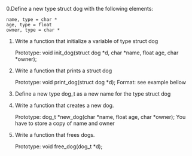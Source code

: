 0.Define a new type struct dog with the following elements:

    name, type = char *
    age, type = float
    owner, type = char *
1. Write a function that initialize a variable of type struct dog

    Prototype: void init_dog(struct dog *d, char *name, float age, char *owner);
2. Write a function that prints a struct dog

    Prototype: void print_dog(struct dog *d);
    Format: see example bellow
3. Define a new type dog_t as a new name for the type struct dog
4. Write a function that creates a new dog.

    Prototype: dog_t *new_dog(char *name, float age, char *owner);
    You have to store a copy of name and owner
5. Write a function that frees dogs.

    Prototype: void free_dog(dog_t *d);

